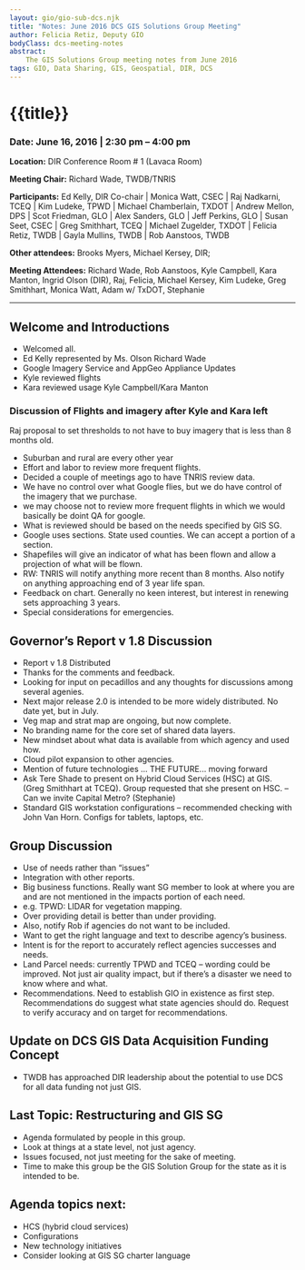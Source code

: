 ```yaml
---
layout: gio/gio-sub-dcs.njk
title: "Notes: June 2016 DCS GIS Solutions Group Meeting"
author: Felicia Retiz, Deputy GIO
bodyClass: dcs-meeting-notes
abstract:
    The GIS Solutions Group meeting notes from June 2016
tags: GIO, Data Sharing, GIS, Geospatial, DIR, DCS
---
```


# {{title}}

### Date: June 16, 2016 | 2:30 pm – 4:00 pm 

**Location:** DIR Conference Room # 1 (Lavaca Room)

**Meeting Chair:**  Richard Wade, TWDB/TNRIS  

**Participants:**  Ed Kelly, DIR Co-chair | Monica Watt, CSEC | Raj Nadkarni, TCEQ | Kim Ludeke, TPWD |  Michael Chamberlain, TXDOT | Andrew Mellon, DPS | Scot Friedman, GLO | Alex Sanders, GLO | Jeff Perkins, GLO |  Susan Seet, CSEC | Greg Smithhart, TCEQ | Michael Zugelder, TXDOT | Felicia Retiz, TWDB | Gayla Mullins, TWDB | Rob Aanstoos, TWDB

**Other attendees:**  Brooks Myers, Michael Kersey, DIR;

**Meeting Attendees:** Richard Wade, Rob  Aanstoos, Kyle Campbell, Kara Manton, Ingrid Olson (DIR), Raj, Felicia, Michael Kersey, Kim Ludeke, Greg Smithhart, Monica Watt, Adam w/ TxDOT, Stephanie

*****

## Welcome and Introductions
- Welcomed all. 
- Ed Kelly represented by Ms. Olson	Richard Wade
- Google Imagery Service and AppGeo Appliance Updates
- Kyle reviewed flights
- Kara reviewed usage	Kyle Campbell/Kara Manton

### Discussion of Flights and imagery after Kyle and Kara left 
Raj proposal to set thresholds to not have to buy imagery that is less than 8 months old.

- Suburban and rural are every other year
- Effort and labor to review more frequent flights.
- Decided a couple of meetings ago to have TNRIS review data.
- We have no control over what Google flies, but we do have control of the imagery that we purchase.
- we may choose not to review more frequent flights in which we would basically be doint QA for google. 
- What is reviewed should be based on the needs specified by GIS SG.
- Google uses sections. State used counties. We can accept a portion of a section.
- Shapefiles will give an indicator of what has been flown and allow a projection of what will be flown.
- RW: TNRIS will notify anything more recent than 8 months. Also notify on anything approaching end of 3 year life span.
- Feedback on chart. Generally no keen interest, but interest in renewing sets approaching 3 years.
- Special considerations for emergencies.	
	
## Governor’s Report v 1.8 Discussion
- Report v 1.8 Distributed
- Thanks for the comments and feedback.
- Looking for input on pecadillos and any thoughts for discussions among several agenies.
- Next major release 2.0 is intended to be more widely distributed. No date yet, but in July.
- Veg map and strat map are ongoing, but now complete.
- No branding name for the core set of shared data layers. 
- New mindset about what data is available from which agency and used how.
- Cloud pilot expansion to other agencies.
- Mention of future technologies ... THE FUTURE... moving forward
- Ask Tere Shade to present on Hybrid Cloud Services (HSC) at GIS. (Greg Smithhart at TCEQ). Group requested that she present on HSC. – Can we invite Capital Metro? (Stephanie)
- Standard GIS workstation configurations – recommended checking with John Van Horn. Configs for tablets, laptops, etc.

## Group Discussion
- Use of needs rather than “issues”
- Integration with other reports.
- Big business functions. Really want SG member to look at where you are and are not mentioned in the impacts portion of each need.
- e.g. TPWD: LIDAR for vegetation mapping.
- Over providing detail is better than under providing.
- Also, notify Rob if agencies do not want to be included.
- Want to get the right language and text to describe agency’s business.
- Intent is for the report to accurately reflect agencies successes and needs.
- Land Parcel needs: currently TPWD and TCEQ – wording could be improved. Not just air quality impact, but if there’s a disaster we need to know where and what.
- Recommendations. Need to establish GIO in existence as first step. Recommendations do suggest what state agencies should do. Request to verify accuracy and on target for recommendations.	
	
## Update on DCS GIS Data Acquisition Funding Concept

- TWDB has approached DIR leadership about the potential to use DCS for all data funding not just GIS.	
		

## Last Topic: Restructuring and GIS SG

- Agenda formulated by people in this group.
- Look at things at a state level, not just agency.
- Issues focused, not just meeting for the sake of meeting.
- Time to make this group be the GIS Solution Group for the state as it is intended to be.

## Agenda topics next:
- HCS (hybrid cloud services)
- Configurations
- New technology initiatives
- Consider looking at GIS SG charter language	
